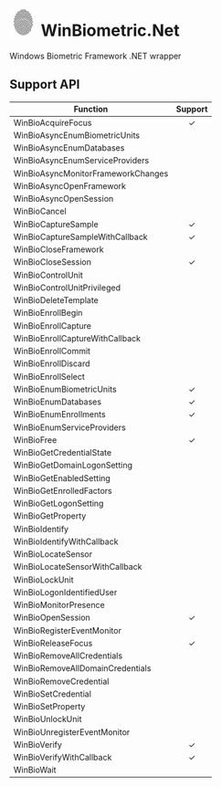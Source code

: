# ![Alt text](nuget/fingerprint48.png "WinBiometric.Net") WinBiometric.Net

Windows Biometric Framework .NET wrapper

## Support API

|Function|Support|
|----|:----:| 
|WinBioAcquireFocus|✓|
|WinBioAsyncEnumBiometricUnits||
|WinBioAsyncEnumDatabases||
|WinBioAsyncEnumServiceProviders||
|WinBioAsyncMonitorFrameworkChanges||
|WinBioAsyncOpenFramework||
|WinBioAsyncOpenSession||
|WinBioCancel||
|WinBioCaptureSample|✓|
|WinBioCaptureSampleWithCallback|✓|
|WinBioCloseFramework||
|WinBioCloseSession|✓|
|WinBioControlUnit||
|WinBioControlUnitPrivileged||
|WinBioDeleteTemplate||
|WinBioEnrollBegin||
|WinBioEnrollCapture||
|WinBioEnrollCaptureWithCallback||
|WinBioEnrollCommit||
|WinBioEnrollDiscard||
|WinBioEnrollSelect||
|WinBioEnumBiometricUnits|✓|
|WinBioEnumDatabases|✓|
|WinBioEnumEnrollments|✓|
|WinBioEnumServiceProviders||
|WinBioFree|✓|
|WinBioGetCredentialState||
|WinBioGetDomainLogonSetting||
|WinBioGetEnabledSetting||
|WinBioGetEnrolledFactors||
|WinBioGetLogonSetting||
|WinBioGetProperty||
|WinBioIdentify||
|WinBioIdentifyWithCallback||
|WinBioLocateSensor||
|WinBioLocateSensorWithCallback||
|WinBioLockUnit||
|WinBioLogonIdentifiedUser||
|WinBioMonitorPresence||
|WinBioOpenSession|✓|
|WinBioRegisterEventMonitor||
|WinBioReleaseFocus|✓|
|WinBioRemoveAllCredentials||
|WinBioRemoveAllDomainCredentials||
|WinBioRemoveCredential||
|WinBioSetCredential||
|WinBioSetProperty||
|WinBioUnlockUnit||
|WinBioUnregisterEventMonitor||
|WinBioVerify|✓|
|WinBioVerifyWithCallback|✓|
|WinBioWait||